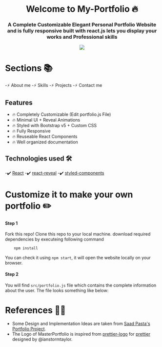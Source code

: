 <h1 align="center"> Welcome to My-Portfolio 🔥 </h1> 
<h3 align="center"> A Complete Customizable Elegant Personal Portfolio Website and is fully responsive built with react.js lets you display your works and Professional skills </h3>

<p align="center"> 
    <a href="https://duraishanmugaraj.github.io/#/" target="_blank">
    <img src="https://user-images.githubusercontent.com/68941801/133941246-9eda2918-eefb-4293-b503-db0f5f9a31f7.png"></img>
  </a>
</p>

# Sections 📚

-⚡️ About me
-⚡️ Skills
-⚡️ Projects
-⚡️ Contact me

## Features

- 🔥 Completely Customizable (Edit portfolio.js File)
- 🔥 Minimal UI + Reveal Animations
- 🔥 Styled with Bootstrap v5 + Custom CSS
- 🔥 Fully Responsive
- 🔥 Reuseable React Components
- 🔥 Well organized documentation

## Technologies used 🛠️

-✔️ [React](https://reactjs.org/)
-✔️ [react-reveal](https://www.react-reveal.com/)
-✔️ [styled-components](https://styled-components.com/)

# Customize it to make your own portfolio ✏️

#### Step 1
Fork this repo!
Clone this repo to your local machine.
download required dependencies by executeing following command 
```python
    npm install
  ```
You can check it using `npm start`, it will open the website locally on your browser.

#### Step 2

You will find `src/portfolio.js` file which contains the complete information about the user. The file looks something like below:


# References 👏🏻

- Some Design and Implementation Ideas are taken from [Saad Pasta's Portfolio Project](https://github.com/saadpasta/developerFolio).
- The Logo of MasterPortfolio is inspired from [prettier-logo](https://github.com/prettier/prettier-logo) for [prettier](https://github.com/prettier/prettier) designed by @ianstormtaylor.
